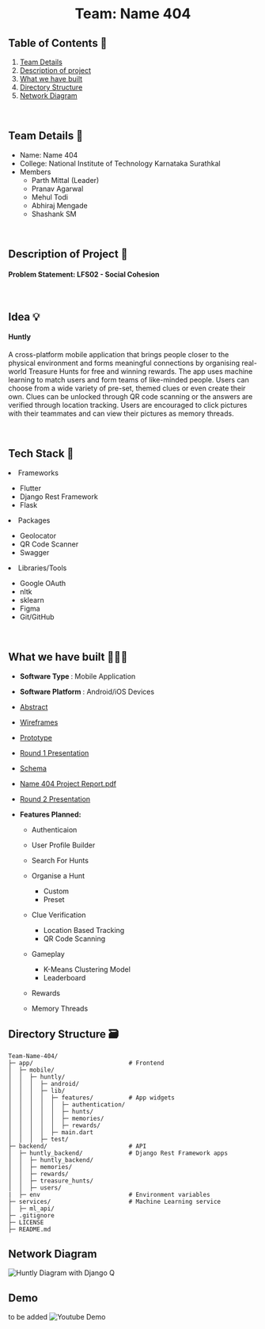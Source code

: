 <h1 align="center"> Team: Name 404 </h1>

## Table of Contents 📁

1. [Team Details](https://github.com/Manipal-Hackathon-2022/Team-Name-404/blob/main/README.md#team-details-)
2. [Description of project](https://github.com/Manipal-Hackathon-2022/Team-Name-404/blob/main/README.md#description-of-project-)
3. [What we have built](https://github.com/Manipal-Hackathon-2022/Team-Name-404/blob/main/README.md#what-we-have-built-)
4. [Directory Structure](https://github.com/Manipal-Hackathon-2022/Team-Name-404/blob/main/README.md#directory-structure-%EF%B8%8F)
5. [Network Diagram](https://github.com/Manipal-Hackathon-2022/Team-Name-404/blob/main/README.md#network-diagram)

<br/>

## Team Details 👥
- Name: Name 404
- College: National Institute of Technology Karnataka Surathkal
- Members
    - Parth Mittal (Leader)
    - Pranav Agarwal
    - Mehul Todi
    - Abhiraj Mengade
    - Shashank SM

<br/>

## Description of Project 📝

#### Problem Statement: LFS02 - Social Cohesion

<br/>

## Idea 💡

#### Huntly

A cross-platform mobile application that brings people closer to the physical environment and forms meaningful connections by organising real-world Treasure Hunts for free and winning rewards. The app uses machine learning to match users and form teams of like-minded people. Users can choose from a wide variety of pre-set, themed clues or even create their own. Clues can be unlocked through QR code scanning or the answers are verified through location tracking. Users are encouraged to click pictures with their teammates and can view their pictures as memory threads.

<br/>

## Tech Stack 🧰

<li>Frameworks</li>

- Flutter
- Django Rest Framework
- Flask

<li>Packages</li>

 - Geolocator
 - QR Code Scanner
 - Swagger

<li>Libraries/Tools</li>

- Google OAuth
- nltk
- sklearn
- Figma
- Git/GitHub

<br/>

## What we have built 👨🏻‍💻

- <b> Software Type </b>: Mobile Application
- <b> Software Platform </b>: Android/iOS Devices

- [Abstract](https://docs.google.com/document/d/1zTqYEtmoJE4iVky5QQzvrvdY5igg5HyBXGmgFEalkw0/edit?usp=sharing)
- [Wireframes](https://www.figma.com/file/34xqq0Ii1HqNhvHG96Xbdw/Huntly?node-id=0%3A1)
- [Prototype](https://www.figma.com/proto/34xqq0Ii1HqNhvHG96Xbdw/Huntly?node-id=9%3A1387&scaling=scale-down&page-id=0%3A1&starting-point-node-id=9%3A1387)
- [Round 1 Presentation](https://www.canva.com/design/DAFNQ-Sl_Tk/5dQygaIQbtfVF_hr6U3QvQ/view)
- [Schema](https://docs.google.com/spreadsheets/d/1BzMs2MS1AXaRoZVw4cRbG1WbLlOfXzyGl_XpG2UcQr0/edit?usp=sharing)
- [Name 404 Project Report.pdf](https://github.com/Manipal-Hackathon-2022/Team-Name-404/files/9791478/Name.404.Project.Report.pdf)
- [Round 2 Presentation](https://www.canva.com/design/DAFOweGQoDo/MX3FJIbg5ULSZlZeeE6l2g/view?utm_content=DAFOweGQoDo&utm_campaign=designshare&utm_medium=link&utm_source=publishsharelink)

- <b> Features Planned: </b>
    - Authenticaion
    - User Profile Builder
    - Search For Hunts
    - Organise a Hunt
        - Custom
        - Preset
    - Clue Verification
        - Location Based Tracking
        - QR Code Scanning
    - Gameplay
        - K-Means Clustering Model
        - Leaderboard

    - Rewards
    - Memory Threads

## Directory Structure 🗃️

```
Team-Name-404/
├─ app/                           # Frontend
│  ├─ mobile/
│  │  ├─ huntly/
│  │  │  ├─ android/
│  │  │  ├─ lib/
│  │  │  │  ├─ features/          # App widgets
│  │  │  │  │  ├─ authentication/
│  │  │  │  │  ├─ hunts/
│  │  │  │  │  ├─ memories/
│  │  │  │  │  ├─ rewards/
│  │  │  │  ├─ main.dart
│  │  │  ├─ test/
├─ backend/                       # API
│  ├─ huntly_backend/             # Django Rest Framework apps
│  │  ├─ huntly_backend/
│  │  ├─ memories/ 
│  │  ├─ rewards/
│  │  ├─ treasure_hunts/
│  │  ├─ users/
|  ├─ env                         # Environment variables
├─ services/                      # Machine Learning service
│  ├─ ml_api/
├─ .gitignore
├─ LICENSE
├─ README.md

```

## Network Diagram

![Huntly Diagram with Django Q](https://user-images.githubusercontent.com/76661350/195968741-6ec66ac0-b2e9-47a6-b844-af2cee31be9a.png)


## Demo

to be added 
![Youtube Demo]()

